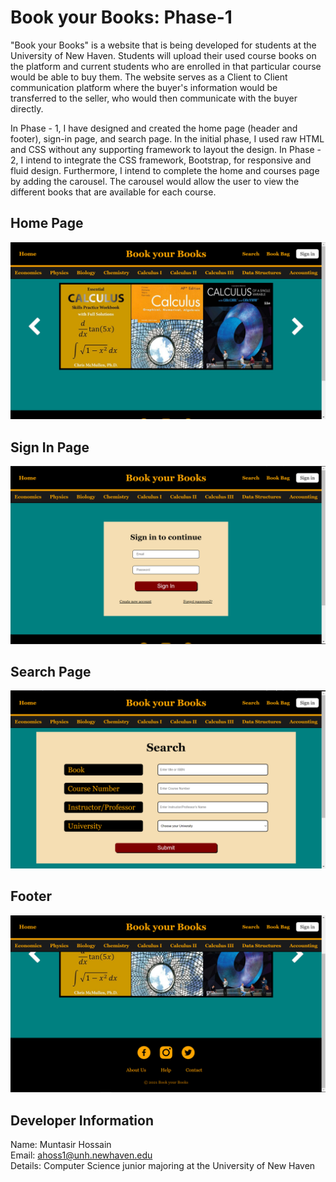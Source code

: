 # Book your Books: Phase-1

"Book your Books" is a website that is being developed for students at the University of New Haven. Students will upload their used course books on the platform and current students who are enrolled in that particular course would be able to buy them. The website serves as a Client to Client communication platform where the buyer's information would be transferred to the seller, who would then communicate with the buyer directly. <br>

In Phase - 1, I have designed and created the home page (header and footer), sign-in page, and search page. In the initial phase, I used raw HTML and CSS without any supporting framework to layout the design. In Phase - 2, I intend to integrate the CSS framework, Bootstrap, for responsive and fluid design. Furthermore, I intend to complete the home and courses page by adding the carousel. The carousel would allow the user to view the different books that are available for each course.  

## Home Page
<img src = "./Screenshots/Home Page.PNG">

## Sign In Page
<img src = "./Screenshots/Sign In.PNG">

## Search Page
<img src = "./Screenshots/Search.PNG">

## Footer
<img src = "./Screenshots/Footer.PNG">

## Developer Information

Name: Muntasir Hossain <br>
Email: ahoss1@unh.newhaven.edu <br>
Details: Computer Science junior majoring at the University of New Haven


